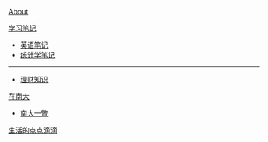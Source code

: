 [About](index.md)

[学习笔记]()

  * [英语笔记](english/英语笔记.md)
  * [统计学笔记](english/统计学笔记.md)
- - - -
  *   [理财知识 ](english/理财知识.md)

[在南大]()

  * [南大一瞥](math/levy_processes.md)

    

[生活的点点滴滴](coding/一些感悟.md)